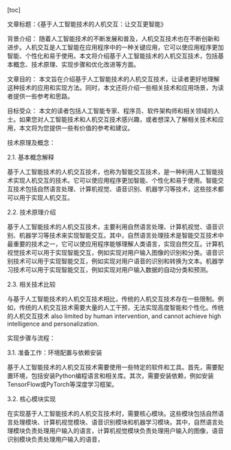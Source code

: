 
[toc]                    
                
                
文章标题：《基于人工智能技术的人机交互：让交互更智能》

背景介绍：
随着人工智能技术的不断发展和普及，人机交互技术也在不断创新和进步。人机交互是人工智能在应用程序中的一种关键应用，它可以使应用程序更加智能、个性化和易于使用。本文将介绍基于人工智能技术的人机交互技术，包括基本概念、技术原理、实现步骤和优化改进等方面。

文章目的：
本文旨在介绍基于人工智能技术的人机交互技术，让读者更好地理解这种技术的应用和实现方法。同时，本文还将介绍一些相关技术和应用场景，为读者提供一些参考和思路。

目标受众：
本文的读者包括人工智能专家、程序员、软件架构师和相关领域的人士。如果您对人工智能技术和人机交互技术感兴趣，或者想深入了解相关技术和应用，本文将为您提供一些有价值的参考和建议。

技术原理及概念：

2.1. 基本概念解释

基于人工智能技术的人机交互技术，也称为智能交互技术，是一种利用人工智能技术实现人机交互的技术。它可以使应用程序更加智能、个性化和易于使用。智能交互技术包括自然语言处理、计算机视觉、语音识别、机器学习等技术，这些技术都可以用于实现人机交互。

2.2. 技术原理介绍

基于人工智能技术的人机交互技术，主要利用自然语言处理、计算机视觉、语音识别、机器学习等技术来实现智能交互。其中，自然语言处理技术是智能交互技术中最重要的技术之一，它可以使应用程序能够理解人类语言，实现自然交互。计算机视觉技术可以用于实现智能交互，例如实现对用户输入图像的识别和分类。语音识别技术可以用于实现智能交互，例如实现对用户语音的识别和转换为文本。机器学习技术可以用于实现智能交互，例如实现对用户输入数据的自动分类和预测。

2.3. 相关技术比较

与基于人工智能技术的人机交互技术相比，传统的人机交互技术存在一些限制。例如，传统的人机交互技术需要大量的人工干预，无法实现高度智能和个性化。传统的人机交互技术 also limited by human intervention, and cannot achieve high intelligence and personalization.

实现步骤与流程：

3.1. 准备工作：环境配置与依赖安装

基于人工智能技术的人机交互技术需要使用一些特定的软件和工具。首先，需要配置环境，包括安装Python编程语言和相关库。其次，需要安装依赖，例如安装TensorFlow或PyTorch等深度学习框架。

3.2. 核心模块实现

在实现基于人工智能技术的人机交互技术时，需要核心模块。这些模块包括自然语言处理模块、计算机视觉模块、语音识别模块和机器学习模块。其中，自然语言处理模块负责处理用户输入的语言，计算机视觉模块负责处理用户输入的图像，语音识别模块负责处理用户输入的语音，


